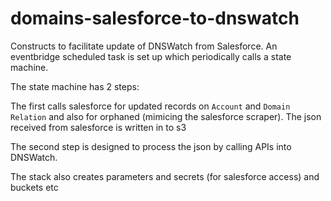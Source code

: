# domains-salesforce-to-dnswatch

Constructs to facilitate update of DNSWatch from Salesforce. An eventbridge scheduled task is set up which periodically calls a state machine.

The state machine has 2 steps:

The first calls salesforce for updated records on `Account` and `Domain Relation` and also for orphaned (mimicing the salesforce scraper). The json received from salesforce is written in to s3

The second step is designed to process the json by calling APIs into DNSWatch.

The stack also creates parameters and secrets (for salesforce access) and buckets etc
